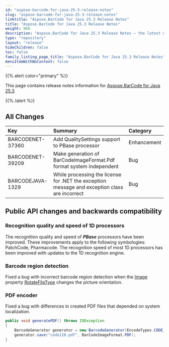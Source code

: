 ```yaml
---
id: "aspose-barcode-for-java-25-3-release-notes"
slug: "aspose-barcode-for-java-25-3-release-notes"
linktitle: "Aspose.BarCode for Java 25.3 Release Notes"
title: "Aspose.BarCode for Java 25.3 Release Notes"
weight: 960
description: "Aspose.BarCode for Java 25.3 Release Notes – the latest updates and fixes."
type: "repository"
layout: "release"
hideChildren: false
toc: false
family_listing_page_title: "Aspose.BarCode for Java 25.3 Release Notes"
menuItemWithNoContent: false
---
```


{{% alert color="primary" %}}

This page contains release notes information
for [Aspose.BarCode for Java 25.3](https://releases.aspose.com/barcode/java/25-3/).

{{% /alert %}}

## **All Changes**

| **Key**           | **Summary**                                                                                   | **Category** |
|:------------------|:----------------------------------------------------------------------------------------------|:-------------|
| BARCODENET-37360  | Add QualitySettings support to PBase processor                                                | Enhancement  |
| BARCODENET-39209  | Make generation of BarCodeImageFormat.Pdf format system independent                           | Bug          |
| BARCODEJAVA-1329  | While processing the license for .NET the exception message and exception class are incorrect | Bug          |

## Public API changes and backwards compatibility

### Recognition quality and speed of 1D processors
The recognition quality and speed of ***PBase*** processors have been improved.
These improvements apply to the following symbologies: PatchCode, Pharmacode.
The recognition speed of most 1D processors has been improved with updates to the 1D recognition engine.

### Barcode region detection
Fixed a bug with incorrect barcode region detection when the
[Image](https://learn.microsoft.com/dotnet/api/system.drawing.image) property [RotateFlipType](https://learn.microsoft.com/dotnet/api/system.drawing.rotatefliptype)
changes the picture orientation.

### PDF encoder
Fixed a bug with differences in created PDF files that depended on system localization.

```java
public void generatePDF() throws IOException
{
    BarcodeGenerator generator = new BarcodeGenerator(EncodeTypes.CODE_128, "Aspose");
    generator.save("code128.pdf", BarCodeImageFormat.PDF);
}
```